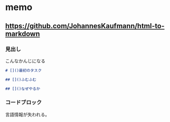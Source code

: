 # memo

## https://github.com/JohannesKaufmann/html-to-markdown

### 見出し

こんなかんじになる

```md
# []()最初のタスク

## []()ふむふむ

## []()なぜやるか
```

### コードブロック

言語情報が失われる。
